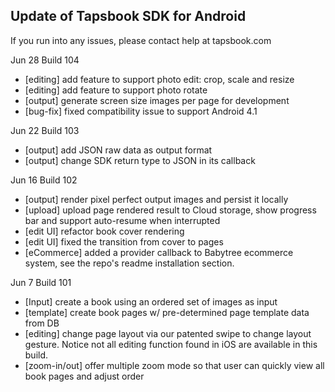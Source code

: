 ## Update of Tapsbook SDK for Android

If you run into any issues, please contact help at tapsbook.com

Jun 28 Build 104
- [editing] add feature to support photo edit: crop, scale and resize
- [editing] add feature to support photo rotate
- [output] generate screen size images per page for development
- [bug-fix] fixed compatibility issue to support Android 4.1

Jun 22 Build 103
- [output] add JSON raw data as output format
- [output] change SDK return type to JSON in its callback

Jun 16 Build 102
- [output] render pixel perfect output images and persist it locally
- [upload] upload page rendered result to Cloud storage, show progress bar and support auto-resume when interrupted
- [edit UI] refactor book cover rendering
- [edit UI] fixed the transition from cover to pages
- [eCommerce] added a provider callback to Babytree ecommerce system, see the repo's readme installation section.

Jun 7 Build 101
- [Input] create a book using an ordered set of images as input
- [template] create book pages w/ pre-determined page template data from DB
- [editing] change page layout via our patented swipe to change layout gesture. Notice not all editing function found in iOS are available in this build. 
- [zoom-in/out] offer multiple zoom mode so that user can quickly view all book pages and adjust order
